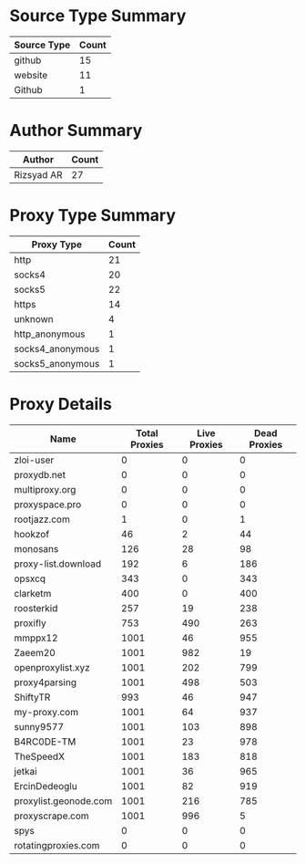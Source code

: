 # Source Type Summary

| Source Type | Count |
|-------------|-------|
| github | 15 |
| website | 11 |
| Github | 1 |


# Author Summary

| Author | Count |
|--------|-------|
| Rizsyad AR | 27 |


# Proxy Type Summary

| Proxy Type | Count |
|------------|-------|
| http | 21 |
| socks4 | 20 |
| socks5 | 22 |
| https | 14 |
| unknown | 4 |
| http_anonymous | 1 |
| socks4_anonymous | 1 |
| socks5_anonymous | 1 |


# Proxy Details

| Name | Total Proxies | Live Proxies | Dead Proxies |
|------|---------------|--------------|---------------|
| zloi-user | 0 | 0 | 0 |
| proxydb.net | 0 | 0 | 0 |
| multiproxy.org | 0 | 0 | 0 |
| proxyspace.pro | 0 | 0 | 0 |
| rootjazz.com | 1 | 0 | 1 |
| hookzof | 46 | 2 | 44 |
| monosans | 126 | 28 | 98 |
| proxy-list.download | 192 | 6 | 186 |
| opsxcq | 343 | 0 | 343 |
| clarketm | 400 | 0 | 400 |
| roosterkid | 257 | 19 | 238 |
| proxifly | 753 | 490 | 263 |
| mmppx12 | 1001 | 46 | 955 |
| Zaeem20 | 1001 | 982 | 19 |
| openproxylist.xyz | 1001 | 202 | 799 |
| proxy4parsing | 1001 | 498 | 503 |
| ShiftyTR | 993 | 46 | 947 |
| my-proxy.com | 1001 | 64 | 937 |
| sunny9577 | 1001 | 103 | 898 |
| B4RC0DE-TM | 1001 | 23 | 978 |
| TheSpeedX | 1001 | 183 | 818 |
| jetkai | 1001 | 36 | 965 |
| ErcinDedeoglu | 1001 | 82 | 919 |
| proxylist.geonode.com | 1001 | 216 | 785 |
| proxyscrape.com | 1001 | 996 | 5 |
| spys | 0 | 0 | 0 |
| rotatingproxies.com | 0 | 0 | 0 |
